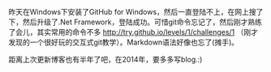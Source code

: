 昨天在Windows下安装了GitHub for Windows，然后一直登陆不上，在网上搜了下，然后升级了.Net Framework，登陆成功。可惜git命令忘记了，然后刚才熟练了会儿，其实常用的命令不多 http://try.github.io/levels/1/challenges/1 （刚才发现的一个很好玩的交互式git教学）。Markdown语法好像也忘了(摊手)。 






距离上次更新博客也有半年了吧，在2014年，要多多写blog.:)





